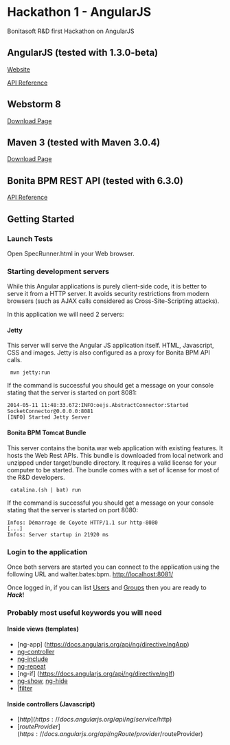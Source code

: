 # Hackathon 1 - AngularJS

Bonitasoft R&amp;D first Hackathon on AngularJS

## AngularJS (tested with 1.3.0-beta)
[Website](https://angularjs.org/)

[API Reference](https://docs.angularjs.org/api)

## Webstorm 8
[Download Page](http://www.jetbrains.com/webstorm/download/)

## Maven 3 (tested with Maven 3.0.4)
[Download Page](http://maven.apache.org/download.cgi)

## Bonita BPM REST API (tested with 6.3.0)
[API Reference](http://documentation.bonitasoft.com/product-bos-sp/web-rest-api-1)

## Getting Started

### Launch Tests
Open SpecRunner.html in your Web browser.

### Starting development servers
While this Angular applications is purely client-side code, it is better to serve it from a HTTP server.
It avoids security restrictions from modern browsers (such as AJAX calls considered as Cross-Site-Scripting attacks).

In this application we will need 2 servers:
#### Jetty
This server will serve the Angular JS application itself. HTML, Javascript, CSS and images.
Jetty is also configured as a proxy for Bonita BPM API calls.

```
 mvn jetty:run
```

If the command is successful you should get a message on your console stating that the server is started on port 8081:

```
2014-05-11 11:48:33.672:INFO:oejs.AbstractConnector:Started SocketConnector@0.0.0.0:8081
[INFO] Started Jetty Server
```

#### Bonita BPM Tomcat Bundle
This server contains the bonita.war web application with existing features. It hosts the Web Rest APIs.
This bundle is downloaded from local network and unzipped under target/bundle directory. It requires a valid license for
 your computer to be started. The bundle comes with a set of license for most of the R&amp;D developers.

```
 catalina.(sh | bat) run
```

If the command is successful you should get a message on your console stating that the server is started on port 8080:

```
Infos: Démarrage de Coyote HTTP/1.1 sur http-8080
[...]
Infos: Server startup in 21920 ms
```

### Login to the application
Once both servers are started you can connect to the application using the following URL and walter.bates:bpm.
[http://localhost:8081/](http://localhost:8081/)

Once logged in, if you can list [Users](http://localhost:8081/#/admin/users) and [Groups](http://localhost:8081/#/admin/groups) then you are ready to **_Hack_**!

### Probably most useful keywords you will need
#### Inside views (templates)
* [ng-app] (https://docs.angularjs.org/api/ng/directive/ngApp)
* [ng-controller](https://docs.angularjs.org/api/ng/directive/ngController)
* [ng-include](https://docs.angularjs.org/api/ng/directive/ngInclude)
* [ng-repeat](https://docs.angularjs.org/api/ng/directive/ngRepeat)
* [ng-if] (https://docs.angularjs.org/api/ng/directive/ngIf)
* [ng-show](https://docs.angularjs.org/api/ng/directive/ngShow), [ng-hide](https://docs.angularjs.org/api/ng/directive/ngHide)
* [|filter](https://docs.angularjs.org/api/ng/filter/filter)

#### Inside controllers (Javascript)
* [$http](https://docs.angularjs.org/api/ng/service/$http)
* [$routeProvider](https://docs.angularjs.org/api/ngRoute/provider/$routeProvider)
